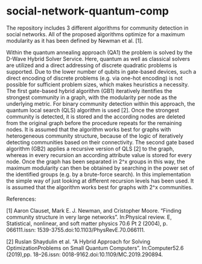 # social-network-quantum-comp

The repository includes 3 different algorithms for community detection in social networks.
All of the proposed algorithms optimize for a maximum modularity as it has been defined by Newman et al. [1].

Within the quantum annealing approach (QA1) the problem is solved by the D-Wave Hybrid Solver Service. Here, quantum as well as classical solvers are utilized and 
a direct addressing of discrete quadratic problems is supported.
Due to the lower number of qubits in gate-based devices, such a direct encoding of discrete problems (e.g. via one-hot encoding) 
is not possible for sufficient problem sizes, which makes heuristics a necessity.
The first gate-based hybrid algorithm (GB1) iteratively itentifies the strongest community in a graph, with the modularity per node as the underlying metric.
For binary community detection within this approach, the quantum local search (QLS) algorithm is used [2]. Once the strongest community is detected, it is stored
and the according nodes are deleted from the original graph before the procedure repeats for the remaining nodes.
It  is  assumed  that  the  algorithm  works  best  for  graphs  with  heterogeneous community structure, because of the logic of iteratively detecting
communities based on their connectivity.
The second gate based algorithm (GB2) applies a recursive version of QLS [2] to the graph, whereas in every recursion an according attribute value is stored for
every node. Once the graph has been separated in 2^x groups in this way, the maximum modularity can then be obtained by searching in the power set of the identified
groups (e.g. by a brute-force search). In this implementation the simple way of just looking at different recursion levels has been used.
It  is  assumed  that  the  algorithm  works  best  for  graphs  with 2^x communities.
 
 
 
References:

[1] Aaron Clauset, Mark E. J. Newman, and Cristopher Moore. “Finding community structure in very large networks”. In:Physical review. E, Statistical, nonlinear, and soft matter physics 70.6 Pt 2 (2004), p. 066111.issn: 1539-3755.doi:10.1103/PhysRevE.70.066111.

[2] Ruslan Shaydulin et al. “A Hybrid Approach for Solving OptimizationProblems  on  Small  Quantum  Computers”.  In:Computer52.6  (2019),pp. 18–26.issn: 0018-9162.doi:10.1109/MC.2019.290894.
